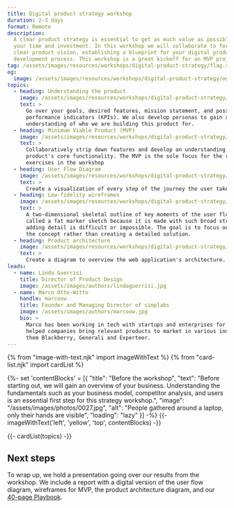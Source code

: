```yaml
---
title: Digital product strategy workshop
duration: 2–3 days
format: Remote
description:
  A clear product strategy is essential to get as much value as possible for
  your time and investment. In this workshop we will collaborate to formulate a
  clear product vision, establishing a blueprint for your digital product's
  development process. This workshop is a great kickoff for an MVP project.
tag: /assets/images/resources/workshops/digital-product-strategy/flag.svg
og:
  image: /assets/images/resources/workshops/digital-product-strategy/og-image.png
topics:
  - heading: Understanding the product
    image: /assets/images/resources/workshops/digital-product-strategy/search.svg
    text: >
      Go over your goals, desired features, mission statement, and possible key
      performance indicators (KPIs). We also develop personas to gain a better
      understanding of who we are building this product for.
  - heading: Minimum Viable Product (MVP)
    image: /assets/images/resources/workshops/digital-product-strategy/crosshair.svg
    text: >
      Collaboratively strip down features and develop an understanding of the
      product's core functionality. The MVP is the sole focus for the rest of the
      exercises in the workshop
  - heading: User Flow Diagram
    image: /assets/images/resources/workshops/digital-product-strategy/user.svg
    text: >
      Create a visualization of every step of the journey the user takes from the
  - heading: Low-fidelity wireframes
    image: /assets/images/resources/workshops/digital-product-strategy/compass.svg
    text: >
      A two-dimensional skeletal outline of key moments of the user flow diagram. Also
      called a fat marker sketch because it is made with such broad strokes that
      adding detail is difficult or impossible. The goal is to focus on communicating
      the concept rather than creating a detailed solution.
  - heading: Product architecture
    image: /assets/images/resources/workshops/digital-product-strategy/database.svg
    text: >
      Create a diagram to overview the web application's architecture.
leads:
  - name: Linda Guerrisi
    title: Director of Product Design
    image: /assets/images/authors/lindaguerrisi.jpg
  - name: Marco Otte-Witte
    handle: marcoow
    title: Founder and Managing Director of simplabs
    image: /assets/images/authors/marcoow.jpg
    bio: >
      Marco has been working in tech with startups and enterprises for 2 decades. He's
      helped companies bring relevant products to market in various industries – among
      them Blackberry, Generali and Experteer.
---
```


{% from "image-with-text.njk" import imageWithText %}
{% from "card-list.njk" import cardList %}

{%- set 'contentBlocks' = [{
  "title": "Before the workshop",
  "text": "Before starting out, we will gain an overview of your business. Understanding
the fundamentals such as your business model, competitor analysis, and users is
an essential first step for this strategy workshop.",
  "image": "/assets/images/photos/0027.jpg",
  "alt": "People gathered around a laptop, only their hands are visible",
  "loading": "lazy"
}] -%}
{{- imageWithText('left', 'yellow', 'top', contentBlocks) -}}

{{- cardList(topics) -}}

<!-- main content -->

## Next steps

To wrap up, we hold a presentation going over our results from the workshop. We
include a report with a digital version of the user flow diagram, wireframes for
MVP, the product architecture diagram, and our [40-page Playbook](/playbook/).
